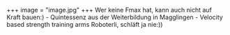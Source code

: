 +++
image = "image.jpg"
+++
Wer keine Fmax hat, kann auch nicht auf Kraft bauen:) - Quintessenz aus der Weiterbildung in Magglingen - Velocity based strength training
arms Roboterli, schläft ja nie:))